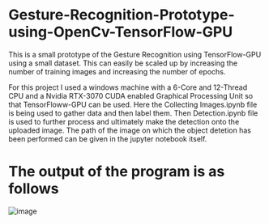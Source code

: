 # Gesture-Recognition-Prototype-using-OpenCv-TensorFlow-GPU
This is a small prototype of the Gesture Recognition using TensorFlow-GPU using a small dataset. This can easily be scaled up by increasing the number of training images and increasing the number of epochs.

For this project I used a windows machine with a 6-Core and 12-Thread CPU and a Nvidia RTX-3070 CUDA enabled Graphical Processing Unit so that TensorFloww-GPU can be used.
Here the Collecting Images.ipynb file is being used to gather data and then label them.
Then Detection.ipynb file is used to further process and ultimately make the detection onto the uploaded image.
The path of the image on which the object detetion has been performed can be given in the jupyter notebook itself.

# The output of the program is as follows
![image](https://user-images.githubusercontent.com/58784121/179416085-908ec434-c876-478d-a965-4e86e3ba1355.png)
